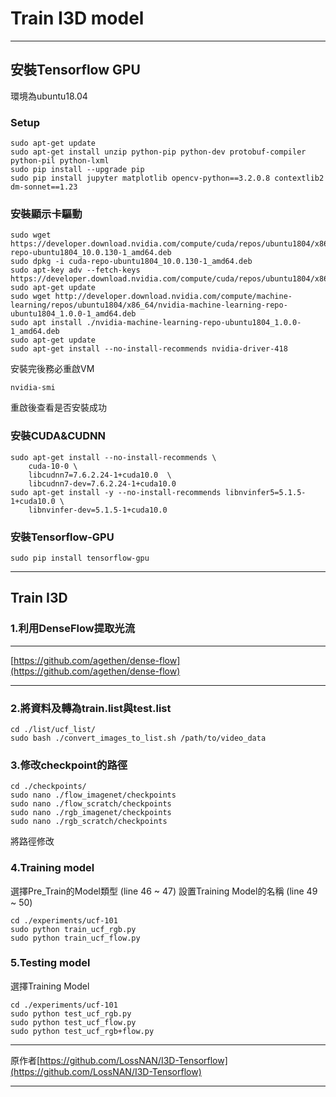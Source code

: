# Train I3D model
---
## 安裝Tensorflow GPU
環境為ubuntu18.04
### Setup
```linux
sudo apt-get update
sudo apt-get install unzip python-pip python-dev protobuf-compiler python-pil python-lxml
sudo pip install --upgrade pip
sudo pip install jupyter matplotlib opencv-python==3.2.0.8 contextlib2 dm-sonnet==1.23
```
### 安裝顯示卡驅動
```linux
sudo wget https://developer.download.nvidia.com/compute/cuda/repos/ubuntu1804/x86_64/cuda-repo-ubuntu1804_10.0.130-1_amd64.deb
sudo dpkg -i cuda-repo-ubuntu1804_10.0.130-1_amd64.deb
sudo apt-key adv --fetch-keys https://developer.download.nvidia.com/compute/cuda/repos/ubuntu1804/x86_64/7fa2af80.pub
sudo apt-get update
sudo wget http://developer.download.nvidia.com/compute/machine-learning/repos/ubuntu1804/x86_64/nvidia-machine-learning-repo-ubuntu1804_1.0.0-1_amd64.deb
sudo apt install ./nvidia-machine-learning-repo-ubuntu1804_1.0.0-1_amd64.deb
sudo apt-get update
sudo apt-get install --no-install-recommends nvidia-driver-418
```
安裝完後務必重啟VM
```linux
nvidia-smi
```
重啟後查看是否安裝成功
### 安裝CUDA&CUDNN
```linux
sudo apt-get install --no-install-recommends \
    cuda-10-0 \
    libcudnn7=7.6.2.24-1+cuda10.0  \
    libcudnn7-dev=7.6.2.24-1+cuda10.0
sudo apt-get install -y --no-install-recommends libnvinfer5=5.1.5-1+cuda10.0 \
    libnvinfer-dev=5.1.5-1+cuda10.0
```
### 安裝Tensorflow-GPU
```linux
sudo pip install tensorflow-gpu
```
---
## Train I3D
### 1.利用DenseFlow提取光流
---
[https://github.com/agethen/dense-flow](https://github.com/agethen/dense-flow)

---
### 2.將資料及轉為train.list與test.list
```linux
cd ./list/ucf_list/
sudo bash ./convert_images_to_list.sh /path/to/video_data
```
### 3.修改checkpoint的路徑
```linux
cd ./checkpoints/
sudo nano ./flow_imagenet/checkpoints
sudo nano ./flow_scratch/checkpoints
sudo nano ./rgb_imagenet/checkpoints
sudo nano ./rgb_scratch/checkpoints
```
將路徑修改
### 4.Training model
選擇Pre_Train的Model類型 (line 46 ~ 47)
設置Training Model的名稱 (line 49 ~ 50)
```linux
cd ./experiments/ucf-101
sudo python train_ucf_rgb.py
sudo python train_ucf_flow.py
```
### 5.Testing model
選擇Training Model
```linux
cd ./experiments/ucf-101
sudo python test_ucf_rgb.py
sudo python test_ucf_flow.py
sudo python test_ucf_rgb+flow.py
```

---
原作者[https://github.com/LossNAN/I3D-Tensorflow](https://github.com/LossNAN/I3D-Tensorflow)

---
